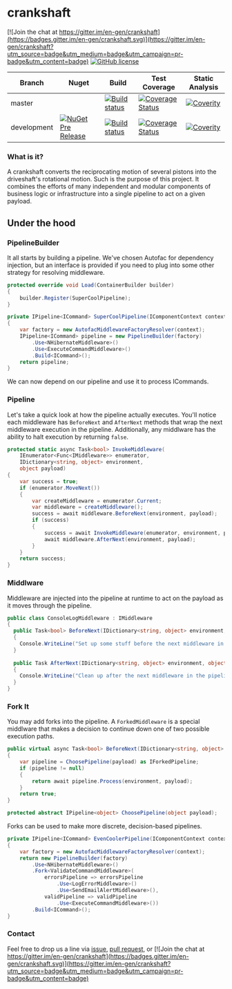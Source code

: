 # crankshaft

[![Join the chat at https://gitter.im/en-gen/crankshaft](https://badges.gitter.im/en-gen/crankshaft.svg)](https://gitter.im/en-gen/crankshaft?utm_source=badge&utm_medium=badge&utm_campaign=pr-badge&utm_content=badge) [![GitHub license](https://img.shields.io/github/license/en-gen/crankshaft.svg)](https://raw.githubusercontent.com/en-gen/crankshaft/master/LICENSE)

| Branch | Nuget | Build | Test Coverage | Static Analysis |
| ------ | ----- | ----- | ------------- | --------------- |
| master | | [![Build status](https://ci.appveyor.com/api/projects/status/y7wu6ll9no2twhhp/branch/master?svg=true)](https://ci.appveyor.com/project/en-gen/crankshaft/branch/master) | [![Coverage Status](https://coveralls.io/repos/github/en-gen/crankshaft/badge.svg?branch=master)](https://coveralls.io/github/en-gen/crankshaft?branch=master) | [![Coverity](https://scan.coverity.com/projects/8159/badge.svg)](https://scan.coverity.com/projects/en-gen-crankshaft) |
| development | [![NuGet Pre Release](https://img.shields.io/nuget/vpre/Crankshaft.svg)](https://www.nuget.org/packages/Crankshaft) | [![Build status](https://ci.appveyor.com/api/projects/status/y7wu6ll9no2twhhp/branch/development?svg=true)](https://ci.appveyor.com/project/en-gen/crankshaft/branch/development) | [![Coverage Status](https://coveralls.io/repos/github/en-gen/crankshaft/badge.svg?branch=development)](https://coveralls.io/github/en-gen/crankshaft?branch=master) | [![Coverity](https://scan.coverity.com/projects/8159/badge.svg)](https://scan.coverity.com/projects/en-gen-crankshaft) |

### What is it?
A crankshaft converts the reciprocating motion of several pistons into the driveshaft's rotational motion.  Such is the purpose of this project.  It combines the efforts of many independent and modular components of business logic or infrastructure into a single pipeline to act on a given payload.

## Under the hood
### PipelineBuilder
It all starts by building a pipeline.  We've chosen Autofac for dependency injection, but an interface is provided if you need to plug into some other strategy for resolving middleware.
```csharp
protected override void Load(ContainerBuilder builder)
{
    builder.Register(SuperCoolPipeline);
}

private IPipeline<ICommand> SuperCoolPipeline(IComponentContext context)
{
    var factory = new AutofacMiddlewareFactoryResolver(context);
    IPipeline<ICommand> pipeline = new PipelineBuilder(factory)
        .Use<NHibernateMiddleware>()
        .Use<ExecuteCommandMiddleware>()
        .Build<ICommand>();
    return pipeline;
}
```
We can now depend on our pipeline and use it to process ICommands.
### Pipeline
Let's take a quick look at how the pipeline actually executes.  You'll notice each middleware has ```BeforeNext``` and ```AfterNext``` methods that wrap the next middleware execution in the pipeline.  Additionally, any middlware has the ability to halt execution by returning ```false```.
```csharp
protected static async Task<bool> InvokeMiddleware(
	IEnumerator<Func<IMiddleware>> enumerator,
	IDictionary<string, object> environment,
	object payload)
{
	var success = true;
	if (enumerator.MoveNext())
	{
		var createMiddleware = enumerator.Current;
		var middleware = createMiddleware();
		success = await middleware.BeforeNext(environment, payload);
		if (success)
		{
			success = await InvokeMiddleware(enumerator, environment, payload);
			await middleware.AfterNext(environment, payload);
		}
	}
	return success;
}
```
### Middlware
Middleware are injected into the pipeline at runtime to act on the payload as it moves through the pipeline.
```csharp
public class ConsoleLogMiddleware : IMiddleware
{
  public Task<bool> BeforeNext(IDictionary<string, object> environment, object payload)
  {
    Console.WriteLine("Set up some stuff before the next middleware in the pipeline runs.");
  }
  
  public Task AfterNext(IDictionary<string, object> environment, object payload)
  {
    Console.WriteLine("Clean up after the next middleware in the pipeline ran.");
  }
}
```
### Fork It
You may add forks into the pipeline.  A ```ForkedMiddleware``` is a special middlware that makes a decision to continue down one of two possible execution paths.
```csharp
public virtual async Task<bool> BeforeNext(IDictionary<string, object> environment, object payload)
{
	var pipeline = ChoosePipeline(payload) as IForkedPipeline;
	if (pipeline != null)
	{
		return await pipeline.Process(environment, payload);
	}
	return true;
}

protected abstract IPipeline<object> ChoosePipeline(object payload);
```
Forks can be used to make more discrete, decision-based pipelines.
```csharp
private IPipeline<ICommand> EvenCoolerPipeline(IComponentContext context)
{
    var factory = new AutofacMiddlewareFactoryResolver(context);
    return new PipelineBuilder(factory)
        .Use<NHibernateMiddleware>()
        .Fork<ValidateCommandMiddleware>(
            errorsPipeline => errorsPipeline
                .Use<LogErrorMiddleware>()
                .Use<SendEmailAlertMiddleware>(),
            validPipeline => validPipeline
                .Use<ExecuteCommandMiddleware>())
        .Build<ICommand>();
}
```


### Contact
Feel free to drop us a line via [issue](https://github.com/en-gen/crankshaft/issues), [pull request](https://github.com/en-gen/crankshaft/pulls), or [![Join the chat at https://gitter.im/en-gen/crankshaft](https://badges.gitter.im/en-gen/crankshaft.svg)](https://gitter.im/en-gen/crankshaft?utm_source=badge&utm_medium=badge&utm_campaign=pr-badge&utm_content=badge)
